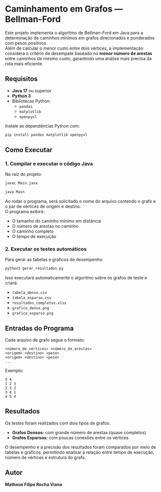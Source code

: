 # Caminhamento em Grafos — Bellman-Ford

Este projeto implementa o algoritmo de Bellman-Ford em Java para a determinação de caminhos mínimos em grafos direcionados e ponderados com pesos positivos.  
Além de calcular o menor custo entre dois vértices, a implementação considera o critério de desempate baseado no **menor número de arestas** entre caminhos de mesmo custo, garantindo uma análise mais precisa da rota mais eficiente.

## Requisitos

- **Java 17** ou superior
- **Python 3**
- Bibliotecas Python:
  - `pandas`
  - `matplotlib`
  - `openpyxl`

Instale as dependências Python com:
```bash
pip install pandas matplotlib openpyxl
```

## Como Executar

### 1. Compilar e executar o código Java
Na raiz do projeto:
```bash
javac Main.java
```

```bash
java Main
```

Ao rodar o programa, será solicitado o nome do arquivo contendo o grafo e o par de vértices de origem e destino.  
O programa exibirá:
- O tamanho do caminho mínimo em distância
- O número de arestas no caminho
- O caminho completo
- O tempo de execução

### 2. Executar os testes automáticos
Para gerar as tabelas e gráficos de desempenho:
```bash
python3 gerar_resultados.py
```

Isso executará automaticamente o algoritmo sobre os grafos de teste e criará:
- `tabela_denso.csv`
- `tabela_esparso.csv`
- `resultados_completos.xlsx`
- `grafico_denso.png`
- `grafico_esparso.png`

## Entradas do Programa

Cada arquivo de grafo segue o formato:
```
<número_de_vértices> <número_de_arestas>
<origem> <destino> <peso>
<origem> <destino> <peso>
...
```

Exemplo:
```
5 4
1 2 3
2 3 2
3 4 1
4 5 4
```

## Resultados

Os testes foram realizados com dois tipos de grafos:
- **Grafos Densos:** com grande número de arestas (quase completos)
- **Grafos Esparsos:** com poucas conexões entre os vértices

O desempenho e a precisão dos resultados foram comparados por meio de tabelas e gráficos, permitindo analisar a relação entre tempo de execução, número de vértices e estrutura do grafo.

## Autor

**Matheus Filipe Rocha Viana** 

